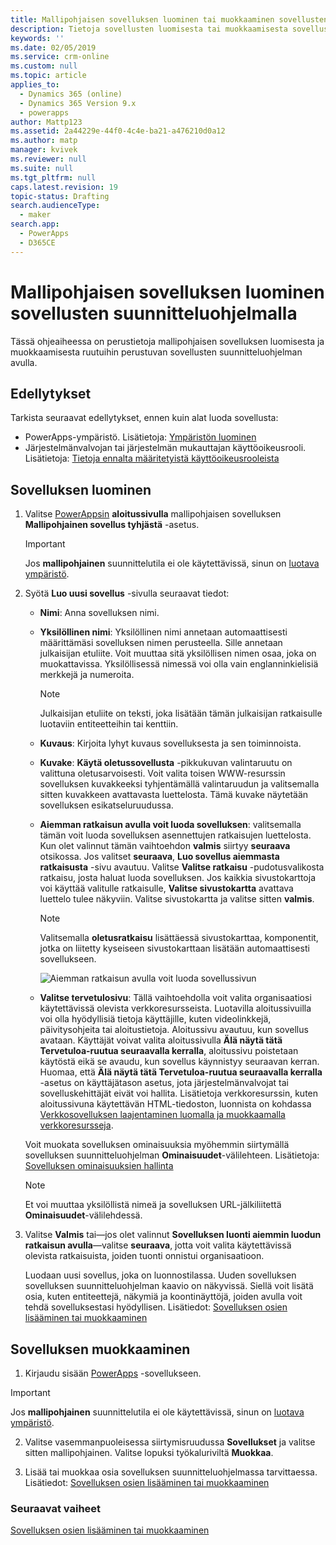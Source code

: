 ```yaml
---
title: Mallipohjaisen sovelluksen luominen tai muokkaaminen sovellusten suunnitteluohjelmalla PowerAppsissa | MicrosoftDocs
description: Tietoja sovellusten luomisesta tai muokkaamisesta sovellusten suunnitteluohjelmalla
keywords: ''
ms.date: 02/05/2019
ms.service: crm-online
ms.custom: null
ms.topic: article
applies_to:
  - Dynamics 365 (online)
  - Dynamics 365 Version 9.x
  - powerapps
author: Mattp123
ms.assetid: 2a44229e-44f0-4c4e-ba21-a476210d0a12
ms.author: matp
manager: kvivek
ms.reviewer: null
ms.suite: null
ms.tgt_pltfrm: null
caps.latest.revision: 19
topic-status: Drafting
search.audienceType:
  - maker
search.app:
  - PowerApps
  - D365CE
---
```


# <a name="create-a-model-driven-app-by-using-the-app-designer"></a>Mallipohjaisen sovelluksen luominen sovellusten suunnitteluohjelmalla

Tässä ohjeaiheessa on perustietoja mallipohjaisen sovelluksen luomisesta ja muokkaamisesta ruutuihin perustuvan sovellusten suunnitteluohjelman avulla.

## <a name="prerequisites"></a>Edellytykset
Tarkista seuraavat edellytykset, ennen kuin alat luoda sovellusta:
- PowerApps-ympäristö. Lisätietoja: [Ympäristön luominen](https://docs.microsoft.com/powerapps/administrator/create-environment)
- Järjestelmänvalvojan tai järjestelmän mukauttajan käyttöoikeusrooli. Lisätietoja: [Tietoja ennalta määritetyistä käyttöoikeusrooleista](https://docs.microsoft.com/powerapps/maker/model-driven-apps/share-model-driven-app#about-predefined-security-roles)
 
<a name="createApp"></a>   
## <a name="create-an-app"></a>Sovelluksen luominen  

1.  Valitse [PowerAppsin](https://web.powerapps.com/?utm_source=padocs&utm_medium=linkinadoc&utm_campaign=referralsfromdoc) **aloitussivulla** mallipohjaisen sovelluksen **Mallipohjainen sovellus tyhjästä** -asetus.  

    > [!IMPORTANT]
    > Jos **mallipohjainen** suunnittelutila ei ole käytettävissä, sinun on [luotava ympäristö](https://docs.microsoft.com/powerapps/administrator/create-environment). 

2. Syötä **Luo uusi sovellus** -sivulla seuraavat tiedot: 

    - **Nimi**: Anna sovelluksen nimi.  
  
    - **Yksilöllinen nimi**: Yksilöllinen nimi annetaan automaattisesti määrittämäsi sovelluksen nimen perusteella. Sille annetaan julkaisijan etuliite. Voit muuttaa sitä yksilöllisen nimen osaa, joka on muokattavissa. Yksilöllisessä nimessä voi olla vain englanninkielisiä merkkejä ja numeroita.  
  
        > [!NOTE]
        >  Julkaisijan etuliite on teksti, joka lisätään tämän julkaisijan ratkaisulle luotaviin entiteetteihin tai kenttiin.   
  
    - **Kuvaus**: Kirjoita lyhyt kuvaus sovelluksesta ja sen toiminnoista.  
  
    - **Kuvake**: **Käytä oletussovellusta** -pikkukuvan valintaruutu on valittuna oletusarvoisesti. Voit valita toisen WWW-resurssin sovelluksen kuvakkeeksi tyhjentämällä valintaruudun ja valitsemalla sitten kuvakkeen avattavasta luettelosta. Tämä kuvake näytetään sovelluksen esikatseluruudussa.  
  
    - **Aiemman ratkaisun avulla voit luoda sovelluksen**: valitsemalla tämän voit luoda sovelluksen asennettujen ratkaisujen luettelosta. Kun olet valinnut tämän vaihtoehdon **valmis** siirtyy **seuraava** otsikossa. Jos valitset **seuraava**, **Luo sovellus aiemmasta ratkaisusta** -sivu avautuu. Valitse **Valitse ratkaisu** -pudotusvalikosta ratkaisu, josta haluat luoda sovelluksen. Jos kaikkia sivustokarttoja voi käyttää valitulle ratkaisulle, **Valitse sivustokartta** avattava luettelo tulee näkyviin. Valitse sivustokartta ja valitse sitten **valmis**.

      > [!NOTE]
      > Valitsemalla **oletusratkaisu** lisättäessä sivustokarttaa, komponentit, jotka on liitetty kyseiseen sivustokarttaan lisätään automaattisesti sovellukseen.  

      ![Aiemman ratkaisun avulla voit luoda sovellussivun](media/use-existing-solution-to-create-the-app.png "Aiemman ratkaisun avulla voit luoda sovellussivun") 

    - **Valitse tervetulosivu**: Tällä vaihtoehdolla voit valita organisaatiosi käytettävissä olevista verkkoresursseista. Luotavilla aloitussivuilla voi olla hyödyllisiä tietoja käyttäjille, kuten videolinkkejä, päivitysohjeita tai aloitustietoja. Aloitussivu avautuu, kun sovellus avataan. Käyttäjät voivat valita aloitussivulla **Älä näytä tätä Tervetuloa-ruutua seuraavalla kerralla**, aloitussivu poistetaan käytöstä eikä se avaudu, kun sovellus käynnistyy seuraavan kerran. Huomaa, että **Älä näytä tätä Tervetuloa-ruutua seuraavalla kerralla** -asetus on käyttäjätason asetus, jota järjestelmänvalvojat tai sovelluskehittäjät eivät voi hallita. Lisätietoja verkkoresurssin, kuten aloitussivuna käytettävän HTML-tiedoston, luonnista on kohdassa [Verkkosovelluksen laajentaminen luomalla ja muokkaamalla verkkoresursseja](create-edit-web-resources.md).  
      
    Voit muokata sovelluksen ominaisuuksia myöhemmin siirtymällä sovelluksen suunnitteluohjelman **Ominaisuudet**-välilehteen. Lisätietoja: [Sovelluksen ominaisuuksien hallinta](manage-app-properties.md)  
  
     > [!NOTE]
     >  Et voi muuttaa yksilöllistä nimeä ja sovelluksen URL-jälkiliitettä **Ominaisuudet**-välilehdessä.  
  
3. Valitse **Valmis** tai&mdash;jos olet valinnut **Sovelluksen luonti aiemmin luodun ratkaisun avulla**&mdash;valitse **seuraava**, jotta voit valita käytettävissä olevista ratkaisuista, joiden tuonti onnistui organisaatioon.  
  
    Luodaan uusi sovellus, joka on luonnostilassa. Uuden sovelluksen sovelluksen suunnitteluohjelman kaavio on näkyvissä. Siellä voit lisätä osia, kuten entiteettejä, näkymiä ja koontinäyttöjä, joiden avulla voit tehdä sovelluksestasi hyödyllisen. Lisätiedot: [Sovelluksen osien lisääminen tai muokkaaminen](add-edit-app-components.md)  
   
<a name="editApp"></a>   
## <a name="edit-an-app"></a>Sovelluksen muokkaaminen  
  
1.  Kirjaudu sisään [PowerApps](https://web.powerapps.com/?utm_source=padocs&utm_medium=linkinadoc&utm_campaign=referralsfromdoc) -sovellukseen.  

> [!IMPORTANT]
> Jos **mallipohjainen** suunnittelutila ei ole käytettävissä, sinun on [luotava ympäristö](https://docs.microsoft.com/powerapps/administrator/create-environment). 

2. Valitse vasemmanpuoleisessa siirtymisruudussa **Sovellukset** ja valitse sitten mallipohjainen. Valitse lopuksi työkaluriviltä **Muokkaa**.   

3. Lisää tai muokkaa osia sovelluksen suunnitteluohjelmassa tarvittaessa. Lisätiedot: [Sovelluksen osien lisääminen tai muokkaaminen](add-edit-app-components.md)  
 
  
### <a name="next-steps"></a>Seuraavat vaiheet  
 [Sovelluksen osien lisääminen tai muokkaaminen](add-edit-app-components.md)   


